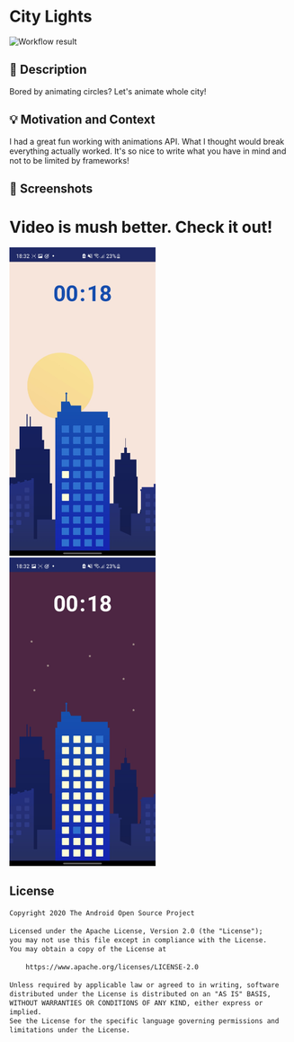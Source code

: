 # City Lights

<!--- Replace <OWNER> with your Github Username and <REPOSITORY> with the name of your repository. -->
<!--- You can find both of these in the url bar when you open your repository in github. -->
![Workflow result](https://github.com/ZadorozhnyiSemen/city_lights/workflows/Check/badge.svg)


## :scroll: Description
Bored by animating circles? Let's animate whole city!


## :bulb: Motivation and Context
I had a great fun working with animations API. What I thought would break everything actually worked.
It's so nice to write what you have in mind and not to be limited by frameworks!


## :camera_flash: Screenshots
# Video is mush better. Check it out!

<img src="/results/screenshot_1.png" width="260">&emsp;<img src="/results/screenshot_2.png" width="260">

## License
```
Copyright 2020 The Android Open Source Project

Licensed under the Apache License, Version 2.0 (the "License");
you may not use this file except in compliance with the License.
You may obtain a copy of the License at

    https://www.apache.org/licenses/LICENSE-2.0

Unless required by applicable law or agreed to in writing, software
distributed under the License is distributed on an "AS IS" BASIS,
WITHOUT WARRANTIES OR CONDITIONS OF ANY KIND, either express or implied.
See the License for the specific language governing permissions and
limitations under the License.
```